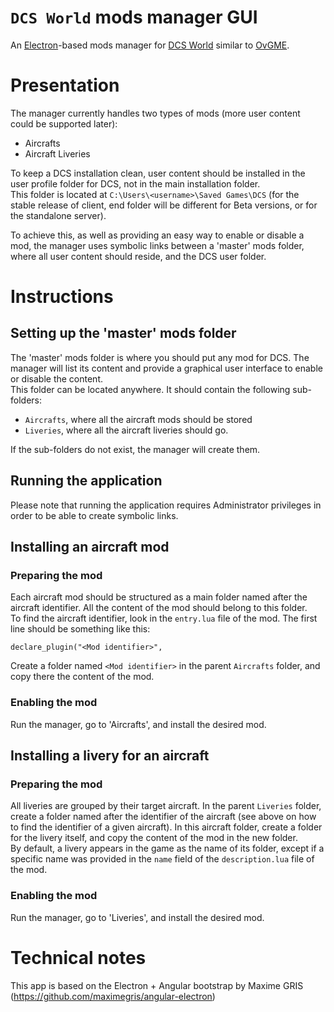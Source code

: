 # `DCS World` mods manager GUI 
An [Electron](https://www.electronjs.org/)-based mods manager for [DCS World](https://www.digitalcombatsimulator.com/en/products/world/) similar to [OvGME](https://github.com/jweisner/ovgme).

# Presentation
The manager currently handles two types of mods (more user content could be supported later):
- Aircrafts
- Aircraft Liveries

To keep a DCS installation clean, user content should be installed in the user profile folder for DCS, not in the main installation folder.  
This folder is located at `C:\Users\<username>\Saved Games\DCS` (for the stable release of client, end folder will be different for Beta versions, or for the standalone server).

To achieve this, as well as providing an easy way to enable or disable a mod, the manager uses symbolic links between a 'master' mods folder, where all user content should reside, and the DCS user folder.

# Instructions
## Setting up the 'master' mods folder
The 'master' mods folder is where you should put any mod for DCS. The manager will list its content and provide a graphical user interface to enable or disable the content.  
This folder can be located anywhere. It should contain the following sub-folders:
- `Aircrafts`, where all the aircraft mods should be stored
- `Liveries`, where all the aircraft liveries should go.

If the sub-folders do not exist, the manager will create them.

## Running the application
Please note that running the application requires Administrator privileges in order to be able to create symbolic links.

## Installing an aircraft mod
### Preparing the mod
Each aircraft mod should be structured as a main folder named after the aircraft identifier. All the content of the mod should belong to this folder.  
To find the aircraft identifier, look in the `entry.lua` file of the mod. The first line should be something like this:

```
declare_plugin("<Mod identifier>",
```
Create a folder named `<Mod identifier>` in the parent `Aircrafts` folder, and copy there the content of the mod.

### Enabling the mod
Run the manager, go to 'Aircrafts', and install the desired mod.

## Installing a livery for an aircraft
### Preparing the mod
All liveries are grouped by their target aircraft. In the parent `Liveries` folder, create a folder named after the identifier of the aircraft (see above on how to find the identifier of a given aircraft). In this aircraft folder, create a folder for the livery itself, and copy the content of the mod in the new folder.  
By default, a livery appears in the game as the name of its folder, except if a specific name was provided in the `name` field of the `description.lua` file of the mod.

### Enabling the mod
Run the manager, go to 'Liveries', and install the desired mod.

# Technical notes
This app is based on the Electron + Angular bootstrap by Maxime GRIS (https://github.com/maximegris/angular-electron)
